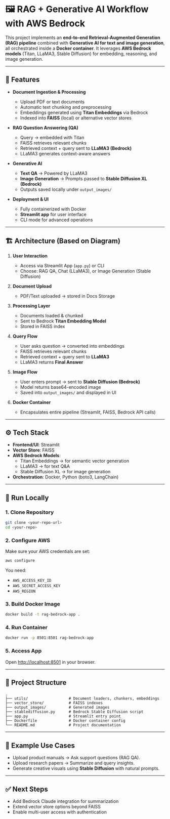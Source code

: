 # 🖼️ RAG + Generative AI Workflow with AWS Bedrock

This project implements an **end-to-end Retrieval-Augmented Generation (RAG) pipeline** combined with **Generative AI for text and image generation**, all orchestrated inside a **Docker container**. It leverages **AWS Bedrock models** (Titan, LLaMA3, Stable Diffusion) for embedding, reasoning, and image generation.

---

## 🚀 Features

- **Document Ingestion & Processing**
  - Upload PDF or text documents
  - Automatic text chunking and preprocessing
  - Embeddings generated using **Titan Embeddings** via Bedrock
  - Indexed into **FAISS** (local) or alternative vector stores

- **RAG Question Answering (QA)**
  - Query → embedded with Titan  
  - FAISS retrieves relevant chunks  
  - Retrieved context + query sent to **LLaMA3 (Bedrock)**  
  - LLaMA3 generates context-aware answers

- **Generative AI**
  - **Text QA** → Powered by LLaMA3  
  - **Image Generation** → Prompts passed to **Stable Diffusion XL (Bedrock)**  
  - Outputs saved locally under `output_images/`

- **Deployment & UI**
  - Fully containerized with Docker  
  - **Streamlit app** for user interface  
  - CLI mode for advanced operations  

---

## 🏗️ Architecture (Based on Diagram)

1. **User Interaction**
   - Access via Streamlit App (`app.py`) or CLI
   - Choose: RAG QA, Chat (LLaMA3), or Image Generation (Stable Diffusion)

2. **Document Upload**
   - PDF/Text uploaded → stored in Docs Storage

3. **Processing Layer**
   - Documents loaded & chunked
   - Sent to Bedrock **Titan Embedding Model**
   - Stored in FAISS index

4. **Query Flow**
   - User asks question → converted into embeddings
   - FAISS retrieves relevant chunks
   - Retrieved context + query sent to **LLaMA3**
   - LLaMA3 returns **Final Answer**

5. **Image Flow**
   - User enters prompt → sent to **Stable Diffusion (Bedrock)**
   - Model returns base64-encoded image
   - Saved into `output_images/` and displayed in UI

6. **Docker Container**
   - Encapsulates entire pipeline (Streamlit, FAISS, Bedrock API calls)

---

## ⚙️ Tech Stack

- **Frontend/UI**: Streamlit  
- **Vector Store**: FAISS  
- **AWS Bedrock Models**:  
  - Titan Embeddings → for semantic vector generation  
  - LLaMA3 → for text Q&A  
  - Stable Diffusion XL → for image generation  
- **Orchestration**: Docker, Python (boto3, LangChain)

---

## 🐳 Run Locally

### 1. Clone Repository
```bash
git clone <your-repo-url>
cd <your-repo>
```

### 2. Configure AWS
Make sure your AWS credentials are set:
```bash
aws configure
```
You need:
- `AWS_ACCESS_KEY_ID`
- `AWS_SECRET_ACCESS_KEY`
- `AWS_REGION`

### 3. Build Docker Image
```bash
docker build -t rag-bedrock-app .
```

### 4. Run Container
```bash
docker run -p 8501:8501 rag-bedrock-app
```

### 5. Access App
Open [http://localhost:8501](http://localhost:8501) in your browser.

---

## 📂 Project Structure
```
.
├── utils/                  # Document loaders, chunkers, embeddings
├── vector_store/           # FAISS indexes
├── output_images/          # Generated images
├── stablediffusion.py      # Bedrock Stable Diffusion script
├── app.py                  # Streamlit entry point
├── Dockerfile              # Docker container config
└── README.md               # Project documentation
```

---

## 📸 Example Use Cases
- Upload product manuals → Ask support questions (RAG QA).  
- Upload research papers → Summarize and query insights.  
- Generate creative visuals using **Stable Diffusion** with natural prompts.  

---

## ✅ Next Steps
- Add Bedrock Claude integration for summarization  
- Extend vector store options beyond FAISS  
- Enable multi-user access with authentication  
